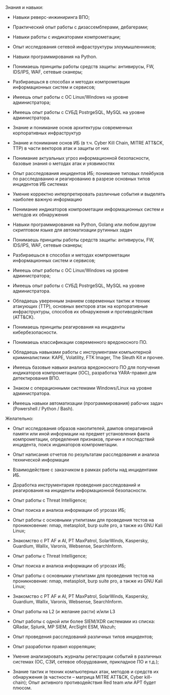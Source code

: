Знания и навыки:

- Навыки реверс-инжиниринга ВПО;
- Практический опыт работы с дизассемблерами, дебагерами;
- Навыки работы с индикаторами компрометации;
- Опыт исследования сетевой инфраструктуры злоумышленников;
- Навыки программирования на Python.

- Понимаешь принципы работы средств защиты: антивирусы, FW, IDS/IPS, WAF, сетевые сканеры;
- Разбираешься в способах и методах компрометации информационных систем и сервисов;
- Имеешь опыт работы с ОС Linux/Windows на уровне администратора;
- Имеешь опыт работы с СУБД PostrgeSQL, MySQL на уровне администратора.

- Знание и понимание основ архитектуры современных корпоративных инфраструктур
- Знание и понимание основ ИБ (в т.ч. Cyber Kill Chain, MITRE ATT&CK, TTP) в части векторов атак и защиты от них
- Понимание актуальных угроз информационной безопасности, базовые знания о методах атак и уязвимостях
- Опыт расследования инцидентов ИБ; понимание типовых плейбуков по расследованию и реагированию в разрезе основных типов инцидентов ИБ системах
- Умение корректно интерпретировать различные события и выделять наиболее важную информацию
- Понимание индикаторов компрометации информационных систем и методов их обнаружения
- Навыки программирования на Python, Golang или любом другом скриптовом языке для автоматизации рутинных задач

- Понимаешь принципы работы средств защиты: антивирусы, FW, IDS/IPS, WAF, сетевые сканеры;
- Разбираешься в способах и методах компрометации информационных систем и сервисов;
- Имеешь опыт работы с ОС Linux/Windows на уровне администратора;
- Имеешь опыт работы с СУБД PostrgeSQL, MySQL на уровне администратора.

- Обладаешь уверенным знанием современных тактик и техник атакующих (TTP), основных векторов атак на корпоративные инфраструктуры, способов их обнаружения и противодействия (ATT&CK).
- Понимаешь принципы реагирования на инциденты кибербезопасности.
- Понимаешь классификации современного вредоносного ПО.
- Обладаешь навыками работы с инструментами компьютерной криминалистики: KAPE, Volatility, FTK Imager, The Sleuth Kit и прочее.
- Имеешь базовые навыки анализа вредоносного ПО для получения индикаторов компрометации (IOC), разработка YARA-правил для детектирования ВПО.
- Знаком с операционными системами Windows/Linux на уровне администратора.
- Имеешь навыки автоматизации (программирования) рабочих задач (Powershell / Python / Bash).

Желательно:
- Опыт исследования образов накопителей, дампов оперативной памяти или иной информации на предмет установления факта компрометации, определения признаков, причин и последствий инцидента, поиск индикаторов компрометации.
- Опыт написания отчетов по результатам расследования и анализа технической информации
- Взаимодействие с заказчиком в рамках работы над инцидентами ИБ.
- Доработка инструментария проведения расследований и реагирования на инциденты информационной безопасности.
- Опыт работы с Threat Intelligence;
- Опыт поиска и анализа информации об угрозах ИБ;
- Опыт работы с основными утилитами для проведения тестов на проникновение: nmap, metasploit, burp suite pro, а также из GNU Kali Linux;
- Знакомство с PT AF и AI, PT MaxPatrol, SolarWinds, Kaspersky, Guardium, Wallix, Varonis, Websense, SearchInform.

- Опыт работы с Threat Intelligence;
- Опыт поиска и анализа информации об угрозах ИБ;
- Опыт работы с основными утилитами для проведения тестов на проникновение: nmap, metasploit, burp suite pro, а также из GNU Kali Linux;
- Знакомство с PT AF и AI, PT MaxPatrol, SolarWinds, Kaspersky, Guardium, Wallix, Varonis, Websense, SearchInform.

- Опыт работы на L2 (и желание расти) и/или L3
- Опыт работы с одной или более SIEM/XDR системами из списка: QRadar, Splunk, MP SIEM, ArcSight ESM, Wazuh;
- Опыт проведения расследований различных типов инцидентов;
- Опыт разработки правил корреляции;
- Умение анализировать журналы регистрации событий в различных системах (ОС, СЗИ, сетевое оборудование, прикладное ПО и т.д.);
- Знание тактик и техник компьютерных атак, методов и средств их обнаружения (в частности – матрица MITRE ATT&CK, Cyber kill-chain);
Опыт активного противодействия Red team или APT будет плюсом.